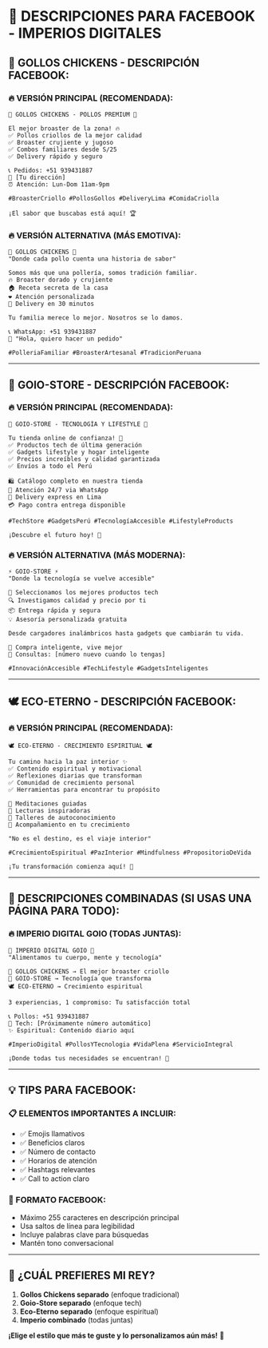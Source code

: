 # 📱 DESCRIPCIONES PARA FACEBOOK - IMPERIOS DIGITALES

## 🐔 **GOLLOS CHICKENS - DESCRIPCIÓN FACEBOOK:**

### **🔥 VERSIÓN PRINCIPAL (RECOMENDADA):**
```
🍗 GOLLOS CHICKENS - POLLOS PREMIUM 🍗

El mejor broaster de la zona! 🔥
✅ Pollos criollos de la mejor calidad
✅ Broaster crujiente y jugoso
✅ Combos familiares desde S/25
✅ Delivery rápido y seguro

📞 Pedidos: +51 939431887
📍 [Tu dirección]
⏰ Atención: Lun-Dom 11am-9pm

#BroasterCriollo #PollosGollos #DeliveryLima #ComidaCriolla

¡El sabor que buscabas está aquí! 🏆
```

### **🔥 VERSIÓN ALTERNATIVA (MÁS EMOTIVA):**
```
🍗 GOLLOS CHICKENS 🍗
"Donde cada pollo cuenta una historia de sabor"

Somos más que una pollería, somos tradición familiar.
🔥 Broaster dorado y crujiente
🏠 Receta secreta de la casa
❤️ Atención personalizada
🚗 Delivery en 30 minutos

Tu familia merece lo mejor. Nosotros se lo damos.

📞 WhatsApp: +51 939431887
💬 "Hola, quiero hacer un pedido"

#PolleriaFamiliar #BroasterArtesanal #TradicionPeruana
```

---

## 🛒 **GOIO-STORE - DESCRIPCIÓN FACEBOOK:**

### **🔥 VERSIÓN PRINCIPAL (RECOMENDADA):**
```
🚀 GOIO-STORE - TECNOLOGÍA Y LIFESTYLE 🚀

Tu tienda online de confianza! 💎
✅ Productos tech de última generación
✅ Gadgets lifestyle y hogar inteligente
✅ Precios increíbles y calidad garantizada
✅ Envíos a todo el Perú

🛍️ Catálogo completo en nuestra tienda
📱 Atención 24/7 via WhatsApp
🚚 Delivery express en Lima
💳 Pago contra entrega disponible

#TechStore #GadgetsPerú #TecnologíaAccesible #LifestyleProducts

¡Descubre el futuro hoy! 🌟
```

### **🔥 VERSIÓN ALTERNATIVA (MÁS MODERNA):**
```
⚡ GOIO-STORE ⚡
"Donde la tecnología se vuelve accesible"

🎯 Seleccionamos los mejores productos tech
🔍 Investigamos calidad y precio por ti  
📦 Entrega rápida y segura
💡 Asesoría personalizada gratuita

Desde cargadores inalámbricos hasta gadgets que cambiarán tu vida.

🛒 Compra inteligente, vive mejor
📲 Consultas: [número nuevo cuando lo tengas]

#InnovaciónAccesible #TechLifestyle #GadgetsInteligentes
```

---

## 🕊️ **ECO-ETERNO - DESCRIPCIÓN FACEBOOK:**

### **🔥 VERSIÓN PRINCIPAL (RECOMENDADA):**
```
🕊️ ECO-ETERNO - CRECIMIENTO ESPIRITUAL 🕊️

Tu camino hacia la paz interior ✨
✅ Contenido espiritual y motivacional
✅ Reflexiones diarias que transforman
✅ Comunidad de crecimiento personal
✅ Herramientas para encontrar tu propósito

🙏 Meditaciones guiadas
📖 Lecturas inspiradoras  
💫 Talleres de autoconocimiento
🌱 Acompañamiento en tu crecimiento

"No es el destino, es el viaje interior"

#CrecimientoEspiritual #PazInterior #Mindfulness #PropositorioDeVida

¡Tu transformación comienza aquí! 🌟
```

---

## 🎯 **DESCRIPCIONES COMBINADAS (SI USAS UNA PÁGINA PARA TODO):**

### **🔥 IMPERIO DIGITAL GOIO (TODAS JUNTAS):**
```
👑 IMPERIO DIGITAL GOIO 👑
"Alimentamos tu cuerpo, mente y tecnología"

🍗 GOLLOS CHICKENS → El mejor broaster criollo
🚀 GOIO-STORE → Tecnología que transforma  
🕊️ ECO-ETERNO → Crecimiento espiritual

3 experiencias, 1 compromiso: Tu satisfacción total

📞 Pollos: +51 939431887
📱 Tech: [Próximamente número automático]
✨ Espiritual: Contenido diario aquí

#ImperioDigital #PollosYTecnologia #VidaPlena #ServicioIntegral

¡Donde todas tus necesidades se encuentran! 🎊
```

---

## 💡 **TIPS PARA FACEBOOK:**

### **📋 ELEMENTOS IMPORTANTES A INCLUIR:**
- ✅ Emojis llamativos
- ✅ Beneficios claros  
- ✅ Número de contacto
- ✅ Horarios de atención
- ✅ Hashtags relevantes
- ✅ Call to action claro

### **📱 FORMATO FACEBOOK:**
- Máximo 255 caracteres en descripción principal
- Usa saltos de línea para legibilidad
- Incluye palabras clave para búsquedas
- Mantén tono conversacional

---

## 🎊 **¿CUÁL PREFIERES MI REY?**

1. **Gollos Chickens separado** (enfoque tradicional)
2. **Goio-Store separado** (enfoque tech)  
3. **Eco-Eterno separado** (enfoque espiritual)
4. **Imperio combinado** (todas juntas)

**¡Elige el estilo que más te guste y lo personalizamos aún más!** 👑